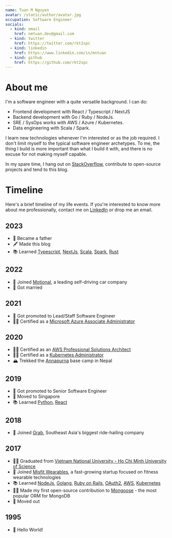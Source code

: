 ```yaml
---
name: Tuan M Nguyen
avatar: /static/author/avatar.jpg
occupation: Software Engineer
socials:
  - kind: email
    href: nmtuan.dev@gmail.com 
  - kind: twitter
    href: https://twitter.com/rkt2spc
  - kind: linkedin
    href: https://www.linkedin.com/in/mntuan
  - kind: github
    href: https://github.com/rkt2spc
---
```


# About me

I'm a software engineer with a quite versatile background. I can do:

- Frontend development with React / Typescript / NextJS
- Backend development with Go / Ruby / NodeJs.
- SRE / SysOps works with AWS / Azure / Kubernetes.
- Data engineering with Scala / Spark.
  
I learn new technologies whenever I'm interested or as the job required. I don't limit myself to the typical software engineer archetypes. To me, the thing I build is more important than what I build it with, and there is no excuse for not making myself capable.

In my spare time, I hang out on [StackOverflow](https://stackoverflow.com/users/4318281), contribute to open-source projects and tend to this blog.

# Timeline

Here's a brief timeline of my life events. If you're interested to know more about me professionally, contact me on [LinkedIn](https://www.linkedin.com/in/mntuan/) or drop me an email.

## 2023

- 👼 Became a father
- 🖋 Made this blog
- 📚 Learned [Typescript](https://www.typescriptlang.org), [NextJs](https://nextjs.org), [Scala](https://www.scala-lang.org), [Spark](https://spark.apache.org), [Rust](https://www.rust-lang.org/)

## 2022

- 💼 Joined [Motional](https://motional.com), a leading self-driving car company
- 💍 Got married

## 2021

- 🎉 Got promoted to Lead/Staff Software Engineer
- 👨‍🎓 Certified as a [Microsoft Azure Associate Administrator](https://www.credly.com/badges/8e59fe3e-25ae-46b7-8548-7e1faa0ef81f)

## 2020

- 👨‍🎓 Certified as an [AWS Professional Solutions Architect](https://www.youracclaim.com/badges/5a34964c-4c80-4882-90a2-9947ec8f4a44)
- 👨‍🎓 Certified as a [Kubernetes Administrator](https://www.youracclaim.com/badges/f9ba6e7c-d8bd-4f34-b06d-af718fb8087b?source=linked_in_profile)
- 🏔 Trekked the [Annapurna](https://en.wikipedia.org/wiki/Annapurna) base camp in Nepal

## 2019

- 🎉 Got promoted to Senior Software Engineer
- 🛫 Moved to Singapore
- 📚 Learned [Python](https://www.python.org), [React](https://react.dev)

## 2018

- 💼 Joined [Grab](https://www.crunchbase.com/organization/grabtaxi), Southeast Asia's biggest ride-hailing company

## 2017

- 👨‍🎓 Graduated from [Vietnam National University - Ho Chi Minh University of Science](https://www.hcmus.edu.vn)
- 💼 Joined [Misfit Wearables](https://www.crunchbase.com/organization/misfit-wearables), a fast-growing startup focused on fitness wearable technologies
- 📚 Learned [NodeJs](https://nodejs.org), [Golang](https://go.dev), [Ruby on Rails](https://rubyonrails.org), [OAuth2](https://datatracker.ietf.org/doc/html/rfc6749), [AWS](https://aws.amazon.com), [Kubernetes](https://kubernetes.io)
- 👨‍💻 Made my first open-source contribution to [Mongoose](https://github.com/Automattic/mongoose/pull/5338) - the most popular ORM for MongoDB
- 📍 Moved out

## 1995

- 👶 Hello World!
